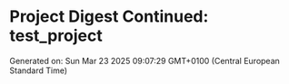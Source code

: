 # Project Digest Continued: test_project
Generated on: Sun Mar 23 2025 09:07:29 GMT+0100 (Central European Standard Time)

